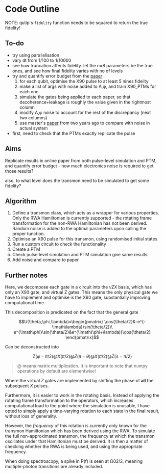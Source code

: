 # Code Outline

NOTE: qutip's `fidelity` function needs to be squared to return the true fidelity!

## To-do

- try using parallelisation
- vary dt from 1/100 to 1/10000
- see how truncation affects fidelity. let the n=8 parameters be the true ones, and see how final fidelity varies with no of levels
- try and quantify error budget from the [paper](https://www.science.org/doi/10.1126/sciadv.abl6698)
  1. for each qubit, optimise the X90 pulse to at least 5 nines fidelity
  2. make a list of args with noise added to A,φ, and train X90_PTMs for each one
  3. simulate the gates being applied to each paper, so that decoherence+leakage is roughly the value given in the rightmost column
  4. modify A,φ noise to account for the rest of the discrepancy (next two columns)
  5. use master's [paper](//C:/Users/manav/OneDrive/Oxford/Master's%20project/Papers/CMP1902-1qerrors.pdf) from two years ago to compare with noise in actual system
- first, need to check that the PTMs exactly replicate the pulse

## Aims

Replicate results in online paper from both pulse-level simulation and PTM, and quantify error budget - how much electronics noise is required to get those results?

also, to what level does the transmon need to be simulated to get some fidelity?

## Algorithm

1. Define a transmon class, which acts as a wrapper for various properties. Only the RWA Hamiltonian is currently supported - the rotating frame transformation for the non-RWA Hamiltonian has not been derived. Random noise is added to the optimal parameters upon calling the proper tunction.
2. Optimise an X90 pulse for this transmon, using randomised initial states. 
3. Run a custom circuit to check the functionality
4. Create a PTM
5. Check pulse level simulation and PTM simulation give same results
6. Add noise and compare to paper

## Further notes

Here, we decompose each gate in a circuit into the vZX basis, which has only an X90 gate, and virtual Z gates. This means the only physical gate we have to implement and optimise is the X90 gate, substantially improving computational time.

This decomposition is predicated on the fact that the general gate

$$U(\theta,\phi,\lambda)=\begin{pmatrix}
\cos{\theta/2}&-e^{-\imath\lambda}\sin{\theta/2}\\
e^{\imath\phi}\sin{\theta/2}&e^{\imath(\phi+\lambda)}\cos{\theta/2}
\end{pmatrix}$$

Can be deconstructed into

$$Z(φ-π/2) @ X(π/2) @ Z(π-θ) @ X(π/2) @ Z(λ-π/2)$$

> $@$ means matrix multiplication. It is important to note that numpy operations by default are elementwise!

Where the virtual $Z$ gates are implemented by shifting the phase of **all** the subsequent $X$ pulses.

Furthermore, it is easier to work in the rotating basis. Instead of applying the rotating frame transformation to the operators, which increases computational load to the point where the simulation is unusable, I have opted to simply apply a time-varying rotation to each state in the final result, without loss of generality.

However, the *frequency* of this rotation is currently only known for the transmon Hamiltonian which has been derived using the RWA. To simulate the full non-approximated transmon, the frequency at which the transmon oscillates under that Hamiltonian must be derived. It is then a matter of checking whether the RWA is being used, and using the appropriate frequency.

When doing spectroscopy, a spike in P(f) is seen at Ω02/2, meaning multiple-photon transitions are already included.
